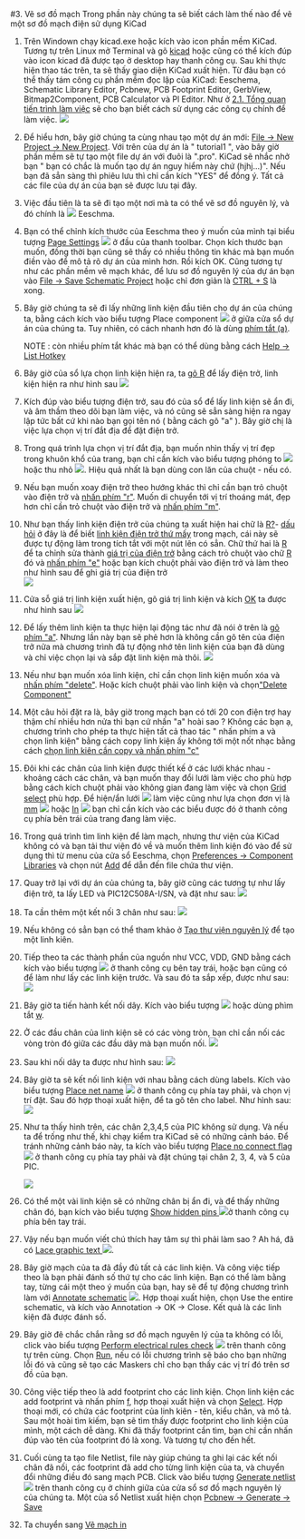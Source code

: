 #3. Vẽ sơ đồ mạch
Trong phần này chúng ta sẽ biết cách làm thế nào để vẽ một sơ đồ mạch điện sử dụng KiCad

1. Trên Windown chạy kicad.exe hoặc kích vào icon phần mềm KiCad. Tương tự trên Linux mở Terminal và gõ [kicad](schematics.md) hoặc cũng có thể kích đúp vào icon kicad đã được tạo ở desktop hay thanh công cụ.
Sau khi thực hiện thao tác trên, ta sẽ thấy giao diện KiCad xuất hiện. Từ đâu bạn có thể thấy tám công cụ phần mềm đọc lập của KiCad: Eeschema, Schematic Library Editor, Pcbnew, PCB Footprint Editor, GerbView, Bitmap2Component, PCB Calculator và Pl Editor. Như ở [2.1. Tổng quan tiến trình làm việc](kicad-workflow.md) sẽ cho bạn biết cách sử dụng các công cụ chính để làm việc.
    ![](images/kicad_main_window.png)


2. Để hiểu hơn, bây giờ chúng ta cùng nhau tạo một dự án mới: [File → New Project → New Project](schematics.md). Với trên của dự án là " tutorial1 ", vào bây giờ phần mềm sẽ tự tạo một file dự án với đuôi là ".pro". KiCad sẽ nhắc nhở bạn " bạn có chắc là muốn tạo dự án nguy hiểm này chứ (hjhj...)". Nếu bạn đã sẳn sàng thì phiêu lưu thì chỉ cần kích "YES" để đồng ý. Tất cả các file của dự án của bạn sẽ được lưu tại đây.


3. Việc đầu tiên là ta sẽ đi tạo một nơi mà ta có thể vẽ sơ đồ nguyên lý, và đó chính là ![](images/icons/eeschema.png) Eeschma.


4. Bạn có thể chỉnh kích thước của Eeschma theo ý muốn của mình tại biểu tượng [Page Settings](images/icons/sheetset.png) ![](images/icons/sheetset.png) ở đầu của thanh toolbar. Chọn kích thước bạn muốn, đồng thời bạn cũng sẽ thấy có nhiều thông tin khác mà bạn muốn điền vào để mô tả rõ dự án của mình hơn. Rồi kích OK. Cũng tương tự như các phần mềm vẽ mạch khác, để lưu sơ đồ nguyên lý của dự án bạn vào [File → Save Schematic Project](schematics.md) hoặc chỉ đơn giản là [CTRL + S](schematics.md) là xong.


5. Bây giờ chúng ta sẽ đi lấy những linh kiện đầu tiên cho dự án của chúng ta, bằng cách kích vào biểu tượng Place component ![](images/icons/add_component.png) ở giữa cửa sổ dự án của chúng ta. Tuy nhiên, có cách nhanh hơn đó là dùng [phím tắt (a)](schematics.md).

    NOTE : còn nhiều phím tắt khác mà bạn có thể dùng bằng cách [Help → List Hotkey](schematics.md)


6. Bây giờ của sổ lựa chọn linh kiện hiện ra, ta [gõ R](schematics.md) để lấy điện trở, linh kiện hiện ra như hình sau
    ![](images/choose_component.png)


7. Kích đúp vào biểu tượng điện trở, sau đó của sổ để lấy linh kiện sẽ ẩn đi, và âm thầm theo dõi bạn làm việc, và nó cũng sẽ sẳn sàng hiện ra ngay lập tức bất cứ khi nào bạn gọi tên nó ( bằng cách gõ "a" ). Bây giờ chị là việc lựa chọn vị trí đắt địa để đặt điện trở.


8. Trong quá trình lựa chọn vị trí đắt địa, bạn muốn nhìn thấy vị trí đẹp trong khuôn khổ của trang, bạn chỉ cần kích vào biểu tượng phóng to ![](images/icons/zoom_in.png) hoặc thu nhỏ ![](images/icons/zoom_out.png). Hiệu quả nhất là bạn dùng con lăn của chuột - nếu có.


9. Nếu bạn muốn xoay điện trở theo hướng khác thì chỉ cần bạn trỏ chuột vào điện trở và [nhấn phím "r"](schematics.md). Muốn di chuyển tới vị trí thoáng mát, đẹp hơn chỉ cần trỏ chuột vào điện trở và [nhấn phím "m"](schematics.md).


10. Như bạn thấy linh kiện điện trở của chúng ta xuất hiện hai chữ là [R?](schematics.md)- [dấu hỏi](schematics.md) ở đây là để biết [linh kiện điện trở thứ mấy](schematics.md) trong mạch, cái này sẽ được tự động làm trong tích tắt với một nút lên có sẳn. 
Chữ thứ hai là [R](schematics.md) để ta chỉnh sửa thành [giá trị của điện trở](schematics.md) bằng cách trỏ chuột vào chữ [R](schematics.md) đó và [nhấn phím "e"](schematics.md) hoặc bạn kích chuột phải vào điện trở và làm theo như hình sau để ghi giá trị của điện trở  
    ![](images/edit_component_dropdown.png)


11. Cửa sỗ giá trị linh kiện xuất hiện, gõ giá trị linh kiện và kích [OK](schematics.md) ta được như hình sau
    ![](images/resistor_value.png)


12. Để lấy thêm linh kiện ta thực hiện lại động tác như đã nói ở trên là [gõ phím "a"](schematics.md). Nhưng lần này bạn sẽ phẻ hơn là không cần gõ tên của điện trở nửa mà chương trình đã tự động nhớ tên linh kiện của bạn đã dùng và chỉ việc chọn lại và sắp đặt linh kiện mà thôi.
    ![](images/component_history.png)


13. Nếu như bạn muốn xóa linh kiện, chỉ cần chọn linh kiện muốn xóa và [nhấn phím "delete"](schematics.md). Hoặc kích chuột phải vào linh kiện và chọn["Delete Component"](schematics.md)



14. Một câu hỏi đặt ra là, bây giờ trong mạch bạn có tới 20 con điện trợ hay thậm chí nhiều hơn nửa thì bạn cứ nhấn "a" hoài sao ?
Không các bạn ạ, chương trình cho phép ta thực hiện tất cả thao tác " nhấn phím a và chọn linh kiện" bằng cách copy linh kiện ấy không tới một nốt nhạc bằng cách [chọn linh kiên cần copy và nhấn phím "c"](schematics.md)


15. Đôi khi các chân của linh kiện được thiết kế ở các lưới khác nhau - khoảng cách các chân, và bạn muốn thay đổi lưới làm việc cho phù hợp bằng cách kích chuột phải vào không gian đang làm việc và chọn [Grid select](schematics.md) phù hợp. Để hiện/ẩn lưới ![](images/icons/grid.png) làm việc cũng như lựa chọn đơn vị là [mm](images/icons/unit_mm.png) ![](images/icons/unit_mm.png) hoặc [In](images/icons/unit_inch.png) ![](images/icons/unit_inch.png) bạn chỉ cần kích vào các biểu được đó ở thanh công cụ phía bên trái của trang đang làm việc.


16. Trong quá trình tìm linh kiện để làm mạch, nhưng thư viện của KiCad không có và bạn tải thư viện đó về và muốn thêm linh kiện đó vào để sử dụng thì từ menu của cửa sổ Eeschma, chọn [Preferences → Component Libraries](schematics.md) và chọn nút [Add](schematics.md) để dẫn đến file chứa thư viện.


17. Quay trở lại với dự án của chúng ta, bây giờ cũng các tương tự như lấy điện trở, ta lấy LED và PIC12C508A-I/SN, và đặt như sau:
    ![](images/gsik_tutorial1_010.png)


18. Ta cần thêm một kết nối 3 chân như sau:
    ![](images/gsik_myconn3_s.png)


19. Nếu không có sẳn bạn có thể tham khảo ở [Tạo thư viện nguyên lý](schematic-library.md) để tạo một linh kiên.


20. Tiếp theo ta các thành phần của nguồn như VCC, VDD, GND bằng cách kích vào biểu tượng ![](images/icons/add_power.png) ở thanh công cụ bên tay trái, hoặc bạn cũng có để làm như lấy các linh kiện trước. Và sau đó ta sắp xếp, được như sau:
    ![](images/gsik_tutorial1_020.png)


21. Bây giờ ta tiến hành kết nối dây. Kích vào biểu tượng ![](images/icons/add_line.png) hoặc dùng phìm tắt [w](schematics.md).


22. Ở các đầu chân của linh kiện sẽ có các vòng tròn, bạn chỉ cần nối các vòng tròn đó giữa các đầu dây mà bạn muốn nối.
    ![](images/circle_pin.png)


23. Sau khi nối dây ta được như hình sau:
    ![](images/gsik_tutorial1_040.png)


24. Bây giờ ta sẽ kết nối linh kiện với nhau bằng cách dùng labels. Kích vào biểu tượng [Place net name](images/icons/add_line_label.png) ![](images/icons/add_line_label.png) ở thanh công cụ phía tay phải, và chọn vị trí đặt. Sau đó hợp thoại xuất hiện, để ta gõ tên cho label. Như hình sau:
    ![](images/gsik_tutorial1_050.png)


25. Như ta thấy hình trên, các chân 2,3,4,5 của PIC không sử dụng. Và nếu ta để trống như thế, khi chạy kiểm tra KiCad sẽ có những cảnh báo. Để tránh những cảnh báo này, ta kích vào biểu tượng [Place no connect flag](images/icons/noconn.png) ![](images/icons/noconn.png) ở thanh công cụ phía tay phải và đặt chúng tại chân 2, 3, 4, và 5 của PIC.

    ![](images/gsik_tutorial1_060.png)


26. Có thể một vài linh kiện sẽ có những chân bị ẩn đi, và để thấy  những chân đó, bạn kích vào biểu tượng [ Show hidden pins ](images/icons/hidden_pin.png) ![](images/icons/hidden_pin.png)ở thanh công cụ phía bên tay trái.


27. Vậy nếu bạn muốn viết chú thích hay tâm sự thì phải làm sao ? Ah há, đã có [Lace graphic text ](images/icons/add_text.png) ![](images/icons/add_text.png).


28. Bây giờ mạch của ta đã đầy đủ tất cả các linh kiện. Và công việc tiếp theo là bạn phải đánh số thứ tự cho các linh kiện. Bạn có thể làm bằng tay, từng cái một theo ý muốn của bạn, hay sẽ để tự động chương trình làm với [Annotate schematic](images/icons/annotate.png) ![](images/icons/annotate.png). Hợp thoại xuất hiện, chọn Use the entire schematic, và kích vào Annotation → OK → Close. Kết quả là các linh kiện đã được đánh số.


29. Bây giờ đê chắc chắn rằng sơ đồ mạch nguyên lý của ta không có lỗi, click vào biểu tượng [Perform electrical rules check](images/icons/erc.png) ![](images/icons/erc.png) trên thanh công tự trên cùng. Chọn [Run](schematics.md), nếu có lỗi chương trình sẽ báo cho bạn những lỗi đó và cũng sẽ tạo các Maskers chỉ cho bạn thấy các vị trí đó trên sơ đồ của bạn.


30. Công việc tiếp theo là add footprint cho các linh kiện. Chọn linh kiện các add footprint và nhấn phím [f](schematics.md), hợp thoại xuất hiện và chọn [Select](schematics.md). Hợp thoại mới, có chứa các footprint của linh kiên - tên, kiểu chân, và mô tả. Sau một hoài tìm kiếm, bạn sẽ tìm thấy được footprint cho linh kiện của mình, một cách dễ dàng. Khi đã thấy footprint cần tìm, bạn chỉ cần nhấn đúp vào tên của footprint đó là xong. Và tương tự cho đến hết.


31. Cuối cùng ta tạo file Netlist, file này giúp chúng ta ghi lại các kết nối chân đã nối, các footprint đã add cho từng linh kiện của ta, và chuyển đổi những điều đó sang mạch PCB.
Click vào biểu tượng [Generate netlist](images/icons/netlist.png) ![](images/icons/netlist.png) trên thanh công cụ ở chính giữa của cửa sổ sơ đồ mạch nguyên lý của chúng ta. Một của sổ Netlist xuất hiện chọn [Pcbnew → Generate → Save](schematics.md)


32. Ta chuyển sang [Vẽ mạch in](pcb.md)

















